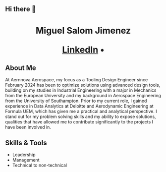 ## Hi there 👋

<!--
**miguelsalom99/miguelsalom99** is a ✨ _special_ ✨ repository because its `README.md` (this file) appears on your GitHub profile.

Here are some ideas to get you started:

- 🔭 I’m currently working on ...
- 🌱 I’m currently learning ...
- 👯 I’m looking to collaborate on ...
- 🤔 I’m looking for help with ...
- 💬 Ask me about ...
- 📫 How to reach me: ...
- 😄 Pronouns: ...
- ⚡ Fun fact: ...
-->
<h1 align="center"> Miguel Salom Jimenez
<p align="center">
 <a href="https://www.linkedin.com/in/miguel-jaime-salom-jimenez/">LinkedIn</a> •
</p>

## About Me
At Aernnova Aerospace, my focus as a Tooling Design Engineer since February 2024 has been to optimize solutions using advanced design tools, building on my studies in Industrial Engineering with a major in Mechanics from the European University and my background in Aerospace Engineering from the University of Southampton. Prior to my current role, I gained experience in Data Analytics at Deloitte and Aerodynamic Engineering at Formula UEM, which has given me a practical and analytical perspective. I stand out for my problem solving skills and my ability to expose solutions, qualities that have allowed me to contribute significantly to the projects I have been involved in.

## Skills & Tools
- Leadership
- Management
- Technical to non-technical
